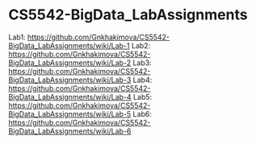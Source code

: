 # CS5542-BigData_LabAssignments
Lab1: https://github.com/Gnkhakimova/CS5542-BigData_LabAssignments/wiki/Lab-1
Lab2: https://github.com/Gnkhakimova/CS5542-BigData_LabAssignments/wiki/Lab-2
Lab3: https://github.com/Gnkhakimova/CS5542-BigData_LabAssignments/wiki/Lab-3
Lab4: https://github.com/Gnkhakimova/CS5542-BigData_LabAssignments/wiki/Lab-4
Lab5: https://github.com/Gnkhakimova/CS5542-BigData_LabAssignments/wiki/Lab-5
Lab6: https://github.com/Gnkhakimova/CS5542-BigData_LabAssignments/wiki/Lab-6
